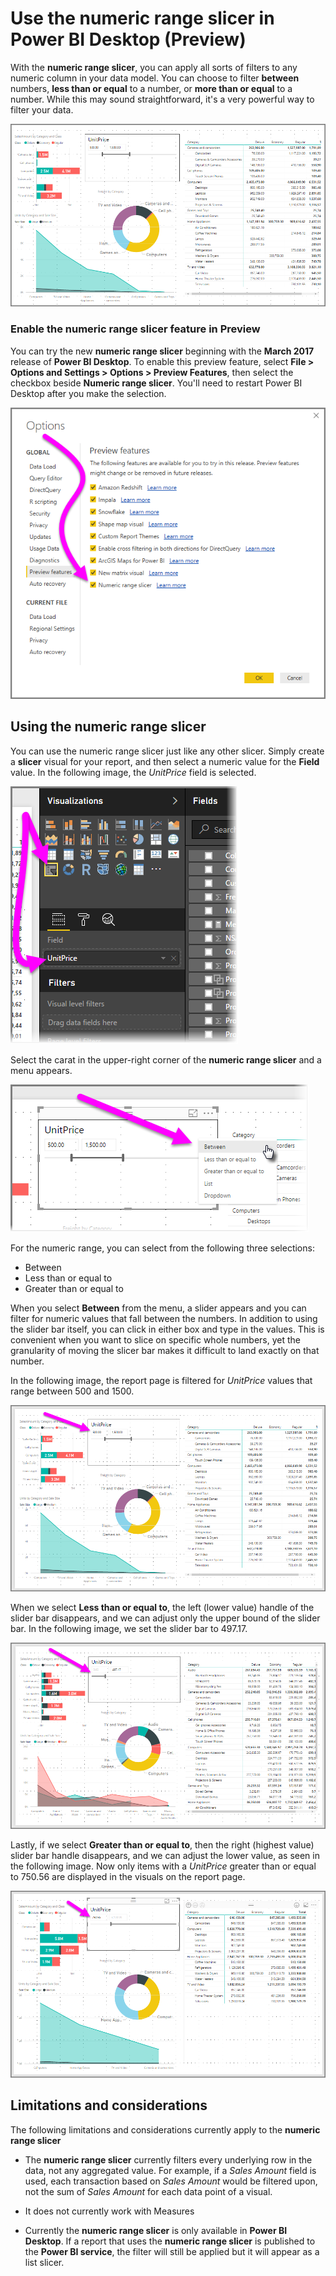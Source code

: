 <properties
   pageTitle="Use the numeric range slicer in Power BI Desktop (Preview)"
   description="Learn how to use a slicer for constraining to numeric ranges in Power BI Desktop"
   services="powerbi"
   documentationCenter=""
   authors="davidiseminger"
   manager="erikre"
   backup=""
   editor=""
   tags=""
   qualityFocus="no"
   qualityDate=""/>

<tags
   ms.service="powerbi"
   ms.devlang="NA"
   ms.topic="article"
   ms.tgt_pltfrm="NA"
   ms.workload="powerbi"
   ms.date="03/07/2017"
   ms.author="davidi"/>

# Use the numeric range slicer in Power BI Desktop (Preview)

With the **numeric range slicer**, you can apply all sorts of filters to any numeric column in your data model. You can choose to filter **between** numbers, **less than or equal** to a number, or **more than or equal** to a number. While this may sound straightforward, it's a very powerful way to filter your data.

![](media/powerbi-desktop-slicer-numeric-range/slicer-numeric-range_2.png)


### Enable the numeric range slicer feature in Preview

You can try the new **numeric range slicer** beginning with the **March 2017** release of **Power BI Desktop**. To enable this preview feature, select **File > Options and Settings > Options > Preview Features**, then select the checkbox beside **Numeric range slicer**. You'll need to restart Power BI Desktop after you make the selection.

![](media/powerbi-desktop-slicer-numeric-range/slicer-numeric-range_1.png)


## Using the numeric range slicer

You can use the numeric range slicer just like any other slicer. Simply create a **slicer** visual for your report, and then select a numeric value for the **Field** value. In the following image, the *UnitPrice* field is selected.

![](media/powerbi-desktop-slicer-numeric-range/slicer-numeric-range_3.png)

Select the carat in the upper-right corner of the **numeric range slicer** and a menu appears.

![](media/powerbi-desktop-slicer-numeric-range/slicer-numeric-range_4.png)

For the numeric range, you can select from the following three selections:

-   Between
-   Less than or equal to
-   Greater than or equal to

When you select **Between** from the menu, a slider appears and you can filter for numeric values that fall between the numbers. In addition to using the slider bar itself, you can click in either box and type in the values. This is convenient when you want to slice on specific whole numbers, yet the granularity of moving the slicer bar makes it difficult to land exactly on that number.

In the following image, the report page is filtered for *UnitPrice* values that range between 500 and 1500.

![](media/powerbi-desktop-slicer-numeric-range/slicer-numeric-range_5.png)

When we select **Less than or equal to**, the left (lower value) handle of the slider bar disappears, and we can adjust only  the upper bound of the slider bar. In the following image, we set the slider bar to 497.17.

![](media/powerbi-desktop-slicer-numeric-range/slicer-numeric-range_6.png)

Lastly, if we select **Greater than or equal to**, then the right (highest value) slider bar handle disappears, and we can adjust the lower value, as seen in the following image. Now only items with a *UnitPrice* greater than or equal to 750.56 are displayed in the visuals on the report page.

![](media/powerbi-desktop-slicer-numeric-range/slicer-numeric-range_7.png)

## Limitations and considerations

The following limitations and considerations currently apply to the **numeric range slicer**

-   The **numeric range slicer** currently filters every underlying row in the data, not any aggregated value. For example, if a *Sales Amount* field is used, each transaction based on *Sales Amount* would be filtered upon, not the sum of *Sales Amount* for each data point of a visual.

-   It does not currently work with Measures

-   Currently the **numeric range slicer** is only available in **Power BI Desktop**. If a report that uses the **numeric range slicer** is published to the **Power BI service**, the filter will still be applied but it will appear as a list slicer.
